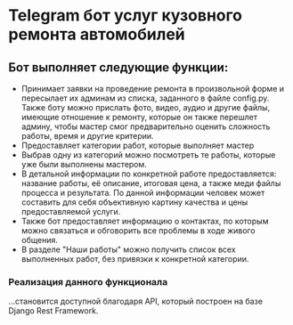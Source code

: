 # Telegram бот услуг кузовного ремонта автомобилей

## Бот выполняет следующие функции:
* Принимает заявки на проведение ремонта в произвольной форме и пересылает их админам из списка, заданного в файле config.py. Также боту можно прислать фото, видео, аудио и другие файлы, имеющие отношение к ремонту, которые он также перешлет админу, чтобы мастер смог предварительно оценить сложность работы, время и другие критерии.
* Предоставляет категории работ, которые выполняет мастер
* Выбрав одну из категорий можно посмотреть те работы, которые уже были выполнены мастером. 
* В детальной информации по конкретной работе предоставляется: название работы, её описание, итоговая цена, а также меди файлы процесса и результата. По данной информации человек может составить для себя объективную картину качества и цены предоставляемой услуги.
* Также бот предоставляет информацию о контактах, по которым можно связаться и обговорить все проблемы в ходе живого общения.
* В разделе "Наши работы" можно получить список всех выполненных работ, без привязки к конкретной категории.

### Реализация данного функционала
...становится доступной благодаря API, который построен на базе Django Rest Framework. 

